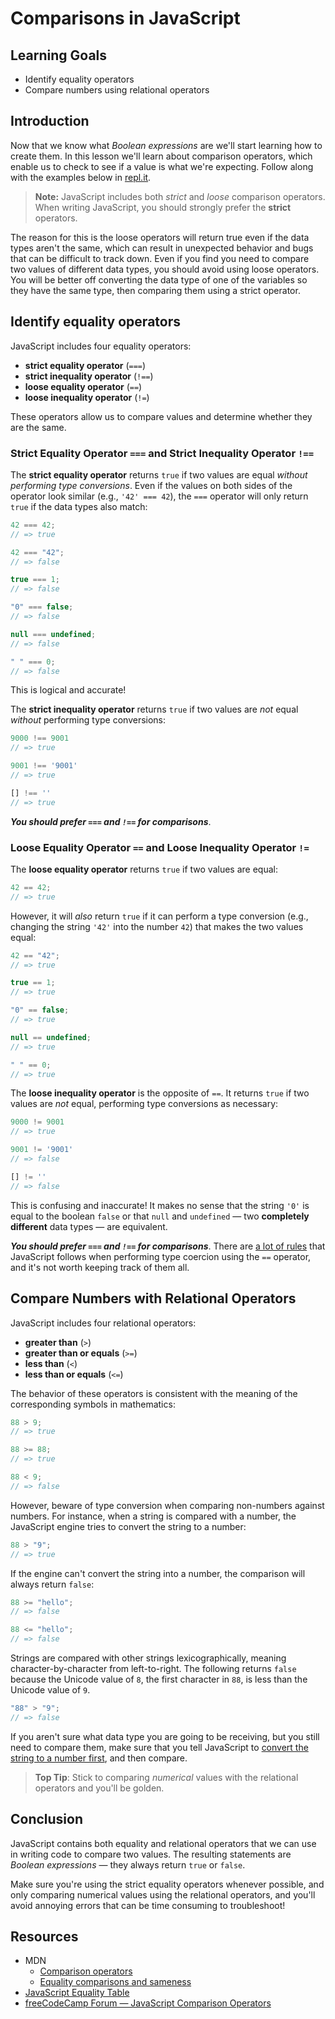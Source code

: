 # Comparisons in JavaScript

## Learning Goals

- Identify equality operators
- Compare numbers using relational operators

## Introduction

Now that we know what _Boolean expressions_ are we'll start learning how to
create them. In this lesson we'll learn about comparison operators, which enable
us to check to see if a value is what we're expecting. Follow along with the
examples below in [repl.it](https://repl.it/languages/javascript).

> **Note:** JavaScript includes both _strict_ and _loose_ comparison operators.
> When writing JavaScript, you should strongly prefer the **strict** operators.

The reason for this is the loose operators will return true even if the data
types aren't the same, which can result in unexpected behavior and bugs that can
be difficult to track down. Even if you find you need to compare two values of
different data types, you should avoid using loose operators. You will be better
off converting the data type of one of the variables so they have the same type,
then comparing them using a strict operator.

## Identify equality operators

JavaScript includes four equality operators:

- **strict equality operator** (`===`)
- **strict inequality operator** (`!==`)
- **loose equality operator** (`==`)
- **loose inequality operator** (`!=`)

These operators allow us to compare values and determine whether they are the
same.

### Strict Equality Operator `===` and Strict Inequality Operator `!==`

The **strict equality operator** returns `true` if two values are equal _without
performing type conversions_. Even if the values on both sides of the operator
look similar (e.g., `'42' === 42`), the `===` operator will only return `true`
if the data types also match:

```js
42 === 42;
// => true

42 === "42";
// => false

true === 1;
// => false

"0" === false;
// => false

null === undefined;
// => false

" " === 0;
// => false
```

This is logical and accurate!

The **strict inequality operator** returns `true` if two values are _not_ equal
_without_ performing type conversions:

```js
9000 !== 9001
// => true

9001 !== '9001'
// => true

[] !== ''
// => true
```

**_You should prefer `===` and `!==` for comparisons_**.

### Loose Equality Operator `==` and Loose Inequality Operator `!=`

The **loose equality operator** returns `true` if two values are equal:

```js
42 == 42;
// => true
```

However, it will _also_ return `true` if it can perform a type conversion (e.g.,
changing the string `'42'` into the number `42`) that makes the two values
equal:

```js
42 == "42";
// => true

true == 1;
// => true

"0" == false;
// => true

null == undefined;
// => true

" " == 0;
// => true
```

The **loose inequality operator** is the opposite of `==`. It returns `true` if
two values are _not_ equal, performing type conversions as necessary:

```js
9000 != 9001
// => true

9001 != '9001'
// => false

[] != ''
// => false
```

This is confusing and inaccurate! It makes no sense that the string `'0'` is
equal to the boolean `false` or that `null` and `undefined` — two **completely
different** data types — are equivalent.

**_You should prefer `===` and `!==` for comparisons_**. There are [a lot of
rules][equality table] that JavaScript follows when performing type coercion
using the `==` operator, and it's not worth keeping track of them all.

## Compare Numbers with Relational Operators

JavaScript includes four relational operators:

- **greater than** (`>`)
- **greater than or equals** (`>=`)
- **less than** (`<`)
- **less than or equals** (`<=`)

The behavior of these operators is consistent with the meaning of the
corresponding symbols in mathematics:

```js
88 > 9;
// => true

88 >= 88;
// => true

88 < 9;
// => false
```

However, beware of type conversion when comparing non-numbers against numbers.
For instance, when a string is compared with a number, the JavaScript engine
tries to convert the string to a number:

```js
88 > "9";
// => true
```

If the engine can't convert the string into a number, the comparison will always
return `false`:

```js
88 >= "hello";
// => false

88 <= "hello";
// => false
```

Strings are compared with other strings lexicographically, meaning
character-by-character from left-to-right. The following returns `false` because
the Unicode value of `8`, the first character in `88`, is less than the Unicode
value of `9`.

```js
"88" > "9";
// => false
```

If you aren't sure what data type you are going to be receiving, but you still
need to compare them, make sure that you tell JavaScript to [convert the string
to a number
first](https://gomakethings.com/converting-strings-to-numbers-with-vanilla-javascript/),
and then compare.

> **Top Tip**: Stick to comparing _numerical_ values with the relational
> operators and you'll be golden.

## Conclusion

JavaScript contains both equality and relational operators that we can use in
writing code to compare two values. The resulting statements are _Boolean
expressions_ — they always return `true` or `false`.

Make sure you're using the strict equality operators whenever possible, and only
comparing numerical values using the relational operators, and you'll avoid
annoying errors that can be time consuming to troubleshoot!

## Resources

- MDN
  - [Comparison operators](https://developer.mozilla.org/en-US/docs/Web/JavaScript/Reference/Operators/Comparison_Operators)
  - [Equality comparisons and sameness](https://developer.mozilla.org/en-US/docs/Web/JavaScript/Equality_comparisons_and_sameness)
- [JavaScript Equality Table][equality table]
- [freeCodeCamp Forum — JavaScript Comparison Operators](https://forum.freecodecamp.org/t/javascript-comparison-operators/14660)

[equality table]: https://dorey.github.io/JavaScript-Equality-Table/
